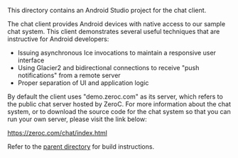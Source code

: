 This directory contains an Android Studio project for the chat client.

The chat client provides Android devices with native access to our
sample chat system. This client demonstrates several useful techniques
that are instructive for Android developers:

 * Issuing asynchronous Ice invocations to maintain a responsive user
   interface
 * Using Glacier2 and bidirectional connections to receive "push
   notifications" from a remote server
 * Proper separation of UI and application logic

By default the client uses "demo.zeroc.com" as its server, which
refers to the public chat server hosted by ZeroC. For more information
about the chat system, or to download the source code for the chat
system so that you can run your own server, please visit the link
below:

  https://zeroc.com/chat/index.html

Refer to the [parent directory](../README.md) for build instructions.
